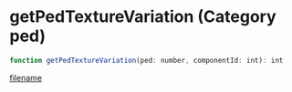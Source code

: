 # getPedTextureVariation (Category ped)

```js
function getPedTextureVariation(ped: number, componentId: int): int
```

[filename](getPedTextureVariation_m.md ':include')
